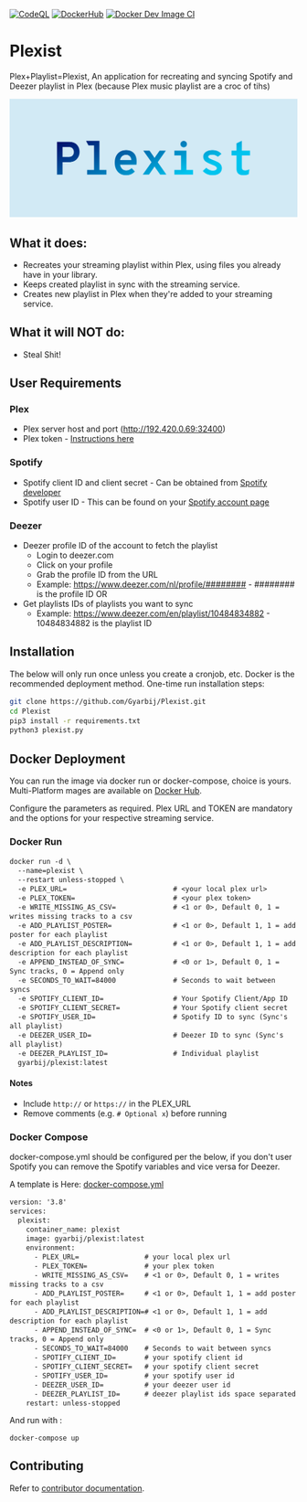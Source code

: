 [![CodeQL](https://github.com/Gyarbij/Plexist/actions/workflows/codeql-analysis.yml/badge.svg)](https://github.com/Gyarbij/Plexist/actions/workflows/codeql-analysis.yml) [![DockerHub](https://github.com/Gyarbij/Plexist/actions/workflows/image.yml/badge.svg)](https://github.com/Gyarbij/Plexist/actions/workflows/image.yml) [![Docker Dev Image CI](https://github.com/Gyarbij/Plexist/actions/workflows/dev-docker-image.yml/badge.svg)](https://github.com/Gyarbij/Plexist/actions/workflows/dev-docker-image.yml)

# Plexist
Plex+Playlist=Plexist, An application for recreating and syncing Spotify and Deezer playlist in Plex (because Plex music playlist are a croc of tihs)

<p align="center">
  <img src="./assets/plexist.png" width="802" />
</p>

## What it does:

* Recreates your streaming playlist within Plex, using files you already have in your library.
* Keeps created playlist in sync with the streaming service.
* Creates new playlist in Plex when they're added to your streaming service.

## What it will NOT do:

* Steal Shit!

## User Requirements

### Plex
* Plex server host and port (http://192.420.0.69:32400)
* Plex token - [Instructions here](https://support.plex.tv/articles/204059436-finding-an-authentication-token-x-plex-token/)

### Spotify
* Spotify client ID and client secret - Can be obtained from [Spotify developer](https://developer.spotify.com/dashboard/login)
* Spotify user ID - This can be found on  your [Spotify account page](https://www.spotify.com/nl/account/overview/)

### Deezer
* Deezer profile ID of the account to fetch the playlist
  * Login to deezer.com
  * Click on your profile
  * Grab the profile ID from the URL
  *  Example: https://www.deezer.com/nl/profile/######## -  ######## is the profile ID
OR
* Get playlists IDs of playlists you want to sync
  *  Example: https://www.deezer.com/en/playlist/10484834882 - 10484834882 is the playlist ID

## Installation

The below will only run once unless you create a cronjob, etc. Docker is the recommended deployment method.
One-time run installation steps:
```Bash
git clone https://github.com/Gyarbij/Plexist.git
cd Plexist
pip3 install -r requirements.txt
python3 plexist.py
```

## Docker Deployment

You can run the image via docker run or docker-compose, choice is yours. Multi-Platform mages are available on [Docker Hub](https://hub.docker.com/r/gyarbij/plexist/).

Configure the parameters as required. Plex URL and TOKEN are mandatory and the options for your respective streaming service.

### Docker Run

```
docker run -d \
  --name=plexist \
  --restart unless-stopped \
  -e PLEX_URL=                          # <your local plex url>
  -e PLEX_TOKEN=                        # <your plex token>
  -e WRITE_MISSING_AS_CSV=              # <1 or 0>, Default 0, 1 = writes missing tracks to a csv
  -e ADD_PLAYLIST_POSTER=               # <1 or 0>, Default 1, 1 = add poster for each playlist
  -e ADD_PLAYLIST_DESCRIPTION=          # <1 or 0>, Default 1, 1 = add description for each playlist
  -e APPEND_INSTEAD_OF_SYNC=            # <0 or 1>, Default 0, 1 = Sync tracks, 0 = Append only
  -e SECONDS_TO_WAIT=84000              # Seconds to wait between syncs
  -e SPOTIFY_CLIENT_ID=                 # Your Spotify Client/App ID
  -e SPOTIFY_CLIENT_SECRET=             # Your Spotify client secret
  -e SPOTIFY_USER_ID=                   # Spotify ID to sync (Sync's all playlist)
  -e DEEZER_USER_ID=                    # Deezer ID to sync (Sync's all playlist)
  -e DEEZER_PLAYLIST_ID=                # Individual playlist
  gyarbij/plexist:latest

```
#### Notes
- Include `http://` or `https://` in the PLEX_URL
- Remove comments (e.g.  `# Optional x`) before running 

### Docker Compose

docker-compose.yml should be configured per the below, if you don't user Spotify you can remove the Spotify variables and vice versa for Deezer. 

A template is Here: [docker-compose.yml](https://github.com/gyarbij/plexist/blob/main/assets/docker-compose.yml)

```
version: '3.8'
services:
  plexist:
    container_name: plexist
    image: gyarbij/plexist:latest
    environment:
      - PLEX_URL=                # your local plex url
      - PLEX_TOKEN=              # your plex token
      - WRITE_MISSING_AS_CSV=    # <1 or 0>, Default 0, 1 = writes missing tracks to a csv
      - ADD_PLAYLIST_POSTER=     # <1 or 0>, Default 1, 1 = add poster for each playlist
      - ADD_PLAYLIST_DESCRIPTION=# <1 or 0>, Default 1, 1 = add description for each playlist
      - APPEND_INSTEAD_OF_SYNC=  # <0 or 1>, Default 0, 1 = Sync tracks, 0 = Append only
      - SECONDS_TO_WAIT=84000    # Seconds to wait between syncs
      - SPOTIFY_CLIENT_ID=       # your spotify client id
      - SPOTIFY_CLIENT_SECRET=   # your spotify client secret
      - SPOTIFY_USER_ID=         # your spotify user id
      - DEEZER_USER_ID=          # your deezer user id
      - DEEZER_PLAYLIST_ID=      # deezer playlist ids space separated
    restart: unless-stopped

```
And run with :
```
docker-compose up
```

## Contributing

Refer to [contributor documentation](CONTRIBUTING.md).
